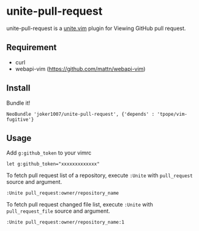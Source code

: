 # unite-pull-request

unite-pull-request is a [unite.vim](https://github.com/Shougo/unite.vim "unite.vim") plugin for Viewing GitHub pull request.

## Requirement
- curl
- webapi-vim (https://github.com/mattn/webapi-vim)

## Install

Bundle it!

```vim
NeoBundle 'joker1007/unite-pull-request', {'depends' : 'tpope/vim-fugitive'}
```

## Usage

Add `g:github_token` to your vimrc

```vim
let g:github_token="xxxxxxxxxxxxx"
```

To fetch pull request list of a repository,
execute `:Unite` with `pull_request` source and argument.

```vim
:Unite pull_request:owner/repository_name
```

To fetch pull request changed file list,
execute `:Unite` with `pull_request_file` source and argument.

```vim
:Unite pull_request:owner/repository_name:1
```
